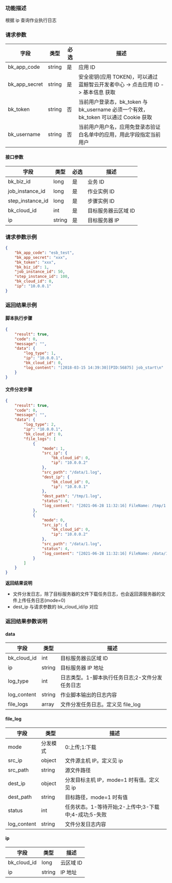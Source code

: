 ### 功能描述

根据 ip 查询作业执行日志

### 请求参数

| 字段 | 类型 | 必选 |  描述 |
|-----------|------------|--------|------------|
| bk_app_code  |  string    | 是 | 应用 ID     |
| bk_app_secret|  string    | 是 | 安全密钥(应用 TOKEN)，可以通过 蓝鲸智云开发者中心 -&gt; 点击应用 ID -&gt; 基本信息 获取 |
| bk_token     |  string    | 否 | 当前用户登录态，bk_token 与 bk_username 必须一个有效，bk_token 可以通过 Cookie 获取 |
| bk_username  |  string    | 否 | 当前用户用户名，应用免登录态验证白名单中的应用，用此字段指定当前用户 |

#### 接口参数

| 字段      |  类型      | 必选   |  描述      |
|-----------|------------|--------|------------|
| bk_biz_id       |  long    | 是     | 业务 ID |
| job_instance_id | long | 是 | 作业实例 ID |
| step_instance_id |  long    | 是     | 步骤实例 ID |
| bk_cloud_id | int | 是   | 目标服务器云区域 ID |
| ip | string | 是 | 目标服务器 IP |

### 请求参数示例

```json
{
    "bk_app_code": "esb_test",
    "bk_app_secret": "xxx",
    "bk_token": "xxx",
    "bk_biz_id": 1,
    "job_instance_id": 50,
    "step_instance_id": 100,
    "bk_cloud_id": 0,
    "ip": "10.0.0.1"
}
```

### 返回结果示例

#### 脚本执行步骤
```json
{
    "result": true,
    "code": 0,
    "message": "",
    "data": {
        "log_type": 1,
        "ip": "10.0.0.1",
        "bk_cloud_id": 0,
        "log_content": "[2018-03-15 14:39:30][PID:56875] job_start\n"
    }
}
```

#### 文件分发步骤

```json
{
    "result": true,
    "code": 0,
    "message": "",
    "data": {
        "log_type": 2,
        "ip": "10.0.0.1",
        "bk_cloud_id": 0,
        "file_logs": [
            {
                "mode": 1,
                "src_ip": {
                    "bk_cloud_id": 0,
                    "ip": "10.0.0.2"
                },
                "src_path": "/data/1.log",
                "dest_ip": {
                    "bk_cloud_id": 0,
                    "ip": "10.0.0.1"
                },
                "dest_path": "/tmp/1.log",
                "status": 4,
                "log_content": "[2021-06-28 11:32:16] FileName: /tmp/1.log FileSize: 9.0 Bytes State: dest agent success download file Speed: 1 KB/s Progress: 100% StatusDesc: dest agent success download file Detail: success"
            },
            {
                "mode": 0,
                "src_ip": {
                    "bk_cloud_id": 0,
                    "ip": "10.0.0.2"
                },
                "src_path": "/data/1.log",
                "status": 4,
                "log_content": "[2021-06-28 11:32:16] FileName: /data/1.log FileSize: 9.0 Bytes State: source agent success upload file Speed: 1 KB/s Progress: 100% StatusDesc: source agent success upload file Detail: success upload"
            }
        ]
    }
}
```

**返回结果说明**

- 文件分发日志，除了目标服务器的文件下载任务日志，也会返回源服务器的文件上传任务日志(mode=0)
- dest_ip 与请求参数的 bk_cloud_id/ip 对应

### 返回结果参数说明

#### data

| 字段      | 类型      | 描述      |
|-----------|-----------|-----------|
| bk_cloud_id   | int         | 目标服务器云区域 ID |
| ip            | string      | 目标服务器 IP 地址 |
| log_type   | int         | 日志类型。1-脚本执行任务日志;2-文件分发任务日志 |
| log_content   | string      | 作业脚本输出的日志内容 |
| file_logs   | array      | 文件分发任务日志。定义见 file_log|

#### file_log

| 字段      | 类型      | 描述      |
|-----------|-----------|-----------|
| mode | 分发模式 | 0:上传;1:下载|
| src_ip |  object |文件源主机 IP。定义见 ip |
| src_path | string | 源文件路径 |
| dest_ip | object | 分发目标主机 IP，mode=1 时有值。定义见 ip |
| dest_path | string | 目标路径，mode=1 时有值 |
| status | int | 任务状态。1-等待开始;2-上传中;3-下载中;4-成功;5-失败 |
| log_content | string | 文件分发日志内容 |

#### ip

| 字段      |  类型     |  描述      |
|-----------|------------|--------|
| bk_cloud_id |  long    | 云区域 ID |
| ip          |  string  | IP 地址   |
